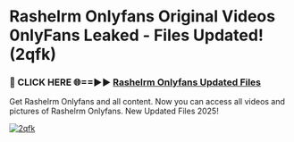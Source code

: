 # Rashelrm Onlyfans Original Videos 0nlyFans Leaked - Files Updated! (2qfk)

<h3>🔴 CLICK HERE 🌐==►► <a href="https://tinyurl.com/2m67pmp6" rel="nofollow">Rashelrm Onlyfans Updated Files</a></h3>

Get Rashelrm Onlyfans and all content. Now you can access all videos and pictures of Rashelrm Onlyfans. New Updated Files 2025!

[![2qfk](https://i.imgur.com/H4QAA4z.gif)](https://tinyurl.com/2m67pmp6)